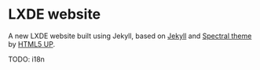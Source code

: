 LXDE website
============

A new LXDE website built using Jekyll, based on [Jekyll](http://jekyllrb.com/)
and [Spectral theme](https://github.com/arkadianriver/spectral) by
[HTML5 UP](https://html5up.net).

TODO: i18n
